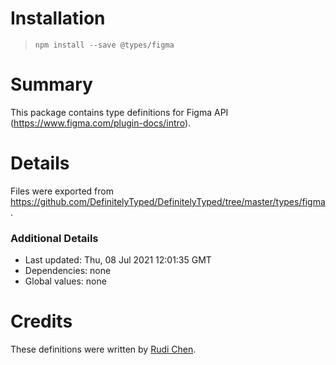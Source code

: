 # Installation
> `npm install --save @types/figma`

# Summary
This package contains type definitions for Figma API (https://www.figma.com/plugin-docs/intro).

# Details
Files were exported from https://github.com/DefinitelyTyped/DefinitelyTyped/tree/master/types/figma.

### Additional Details
 * Last updated: Thu, 08 Jul 2021 12:01:35 GMT
 * Dependencies: none
 * Global values: none

# Credits
These definitions were written by [Rudi Chen](https://github.com/rudi-c).
